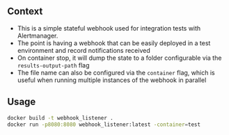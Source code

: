 ## Context

- This is a simple stateful webhook used for integration tests with Alertmanager.
- The point is having a webhook that can be easily deployed in a test environment and record notifications received
- On container stop, it will dump the state to a folder configurable via the `results-output-path` flag
- The file name can also be configured via the `container` flag, which is useful when running multiple instances of the webhook in parallel

## Usage

```bash
docker build -t webhook_listener .
docker run -p8080:8080 webhook_listener:latest -container=test
```
